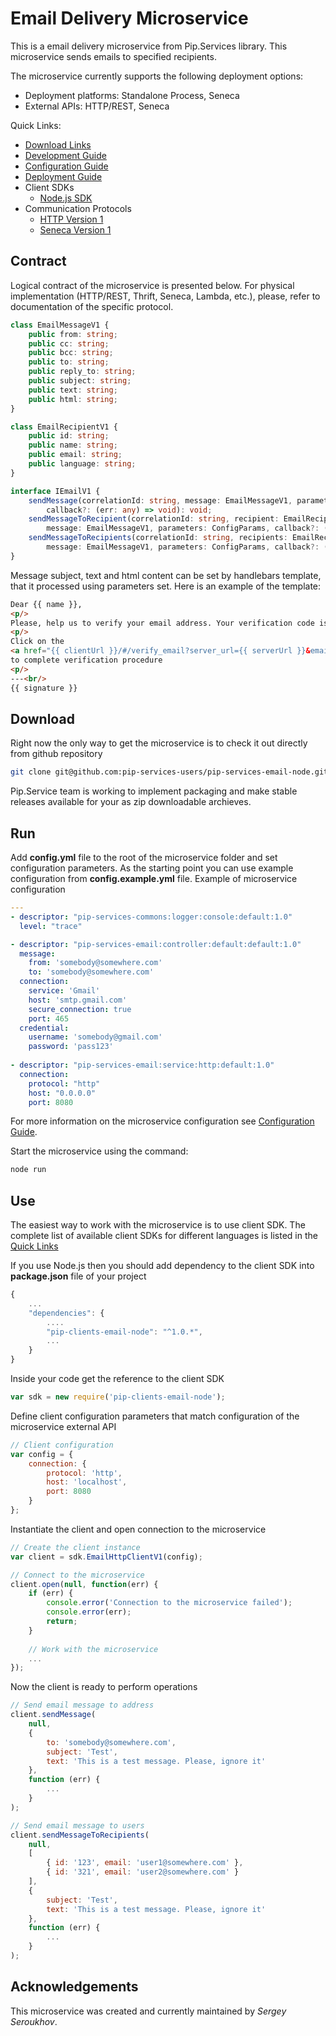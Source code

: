 # Email Delivery Microservice

This is a email delivery microservice from Pip.Services library. 
This microservice sends emails to specified recipients.

The microservice currently supports the following deployment options:
* Deployment platforms: Standalone Process, Seneca
* External APIs: HTTP/REST, Seneca

<a name="links"></a> Quick Links:

* [Download Links](doc/Downloads.md)
* [Development Guide](doc/Development.md)
* [Configuration Guide](doc/Configuration.md)
* [Deployment Guide](doc/Deployment.md)
* Client SDKs
  - [Node.js SDK](https://github.com/pip-services-users/pip-clients-email-node)
* Communication Protocols
  - [HTTP Version 1](doc/HttpProtocolV1.md)
  - [Seneca Version 1](doc/SenecaProtocolV1.md)

##  Contract

Logical contract of the microservice is presented below. For physical implementation (HTTP/REST, Thrift, Seneca, Lambda, etc.),
please, refer to documentation of the specific protocol.

```typescript
class EmailMessageV1 {
    public from: string;
    public cc: string;
    public bcc: string;
    public to: string;
    public reply_to: string;
    public subject: string;
    public text: string;
    public html: string;
}

class EmailRecipientV1 {
    public id: string;
    public name: string;
    public email: string;
    public language: string;
}

interface IEmailV1 {
    sendMessage(correlationId: string, message: EmailMessageV1, parameters: ConfigParams,
        callback?: (err: any) => void): void;
    sendMessageToRecipient(correlationId: string, recipient: EmailRecipientV1,
        message: EmailMessageV1, parameters: ConfigParams, callback?: (err: any) => void);
    sendMessageToRecipients(correlationId: string, recipients: EmailRecipientV1[],
        message: EmailMessageV1, parameters: ConfigParams, callback?: (err: any) => void): void;
}
```

Message subject, text and html content can be set by handlebars template, that it processed using parameters set. Here is an example of the template:

```html
Dear {{ name }},
<p/>
Please, help us to verify your email address. Your verification code is {{ code }}.
<p/>
Click on the 
<a href="{{ clientUrl }}/#/verify_email?server_url={{ serverUrl }}&email={{ email }}&code={{ code }}">link</a>
to complete verification procedure
<p/>
---<br/>
{{ signature }}
```

## Download

Right now the only way to get the microservice is to check it out directly from github repository
```bash
git clone git@github.com:pip-services-users/pip-services-email-node.git
```

Pip.Service team is working to implement packaging and make stable releases available for your 
as zip downloadable archieves.

## Run

Add **config.yml** file to the root of the microservice folder and set configuration parameters.
As the starting point you can use example configuration from **config.example.yml** file. 
Example of microservice configuration
```yaml
---
- descriptor: "pip-services-commons:logger:console:default:1.0"
  level: "trace"

- descriptor: "pip-services-email:controller:default:default:1.0"
  message:
    from: 'somebody@somewhere.com'
    to: 'somebody@somewhere.com'
  connection:
    service: 'Gmail'
    host: 'smtp.gmail.com'
    secure_connection: true
    port: 465
  credential:
    username: 'somebody@gmail.com'
    password: 'pass123'
  
- descriptor: "pip-services-email:service:http:default:1.0"
  connection:
    protocol: "http"
    host: "0.0.0.0"
    port: 8080
```
 
For more information on the microservice configuration see [Configuration Guide](Configuration.md).

Start the microservice using the command:
```bash
node run
```

## Use

The easiest way to work with the microservice is to use client SDK. 
The complete list of available client SDKs for different languages is listed in the [Quick Links](#links)

If you use Node.js then you should add dependency to the client SDK into **package.json** file of your project
```javascript
{
    ...
    "dependencies": {
        ....
        "pip-clients-email-node": "^1.0.*",
        ...
    }
}
```

Inside your code get the reference to the client SDK
```javascript
var sdk = new require('pip-clients-email-node');
```

Define client configuration parameters that match configuration of the microservice external API
```javascript
// Client configuration
var config = {
    connection: {
        protocol: 'http',
        host: 'localhost', 
        port: 8080
    }
};
```

Instantiate the client and open connection to the microservice
```javascript
// Create the client instance
var client = sdk.EmailHttpClientV1(config);

// Connect to the microservice
client.open(null, function(err) {
    if (err) {
        console.error('Connection to the microservice failed');
        console.error(err);
        return;
    }
    
    // Work with the microservice
    ...
});
```

Now the client is ready to perform operations
```javascript
// Send email message to address
client.sendMessage(
    null,
    { 
        to: 'somebody@somewhere.com',
        subject: 'Test',
        text: 'This is a test message. Please, ignore it'
    },
    function (err) {
        ...
    }
);
```

```javascript
// Send email message to users
client.sendMessageToRecipients(
    null,
    [
        { id: '123', email: 'user1@somewhere.com' },
        { id: '321', email: 'user2@somewhere.com' }
    ],
    { 
        subject: 'Test',
        text: 'This is a test message. Please, ignore it'
    },
    function (err) {
        ...
    }
);
```

## Acknowledgements

This microservice was created and currently maintained by *Sergey Seroukhov*.

